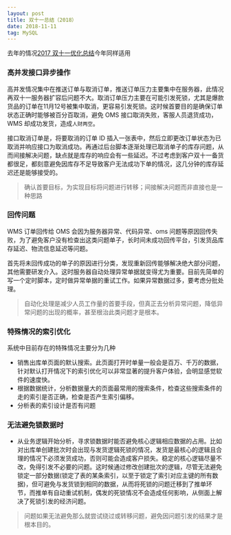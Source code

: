 ```yaml
---
layout: post
title: 双十一总结（2018）
date: 2018-11-11
tag: MySQL
---
```


去年的情况[2017 双十一优化总结](http://fuxuri.com/2017/11/Double-Eleven-Optimization-2017/)今年同样适用

### 高并发接口异步操作
高并发情况集中在推送订单与取消订单，推送订单压力主要集中在服务器，此情况再双十一服务器扩容后问题不大。取消订单压力主要在可能引发死锁，尤其是爆款货品的订单在11月12号被集中取消，更容易引发死锁。这时候首要目的是确保订单状态正确时能够被百分百取消，避免 OMS 接口取消失败，客服人员退货成功，WMS 却成功发货，造成`人财两空`。

接口取消订单是，将要取消的订单 ID 插入一张表中，然后立即更改订单状态为已取消并响应接口为取消成功。再通过后台脚本逐渐处理已取消单子的库存问题，从而间接解决问题，缺点就是库存的响应会有一些延迟。不过考虑到客户双十一备货都很足，都刻意避免因库存不足导致客户无法成功下单的情况，这几分钟的库存延迟还是能够接受的。

> 确认首要目标，为实现目标将问题进行转移；间接解决问题而非直接也是一种思路

### 回传问题
WMS 订单回传给 OMS 会因为服务器异常、代码异常、oms 问题等原因回传失败，为了避免客户没有检查出这类问题单子，长时间未成功回传平台，引发货品库存延迟、物流信息延迟等问题。

首先将未回传成功的单子的原因进行分类，发现重新回传能够解决绝大部分问题，其他需要研发介入。这时服务器自动处理异常单据就变得尤为重要。目前先简单的写一个定时脚本，定时做异常单据的重试工作。如果异常数据过多，要考虑分批处理。

> 自动化处理是减少人员工作量的首要手段，但真正去分析异常问题，降低异常问题的出现的概率，甚至根治此类问题才是根本。

### 特殊情况的索引优化
系统中目前存在的特殊情况主要分为几种

- 销售出库单页面的默认搜索。此页面打开时单量一般会是百万、千万的数据，针对默认打开情况下的索引优化可以非常显著的提升客户体验，会明显感觉软件的速度快。
- 根据数据统计，分析数据量大的页面最常用的搜索条件，检查这些搜索条件的走的索引是否正确，检查是否产生索引偏移。
- 分析表的索引设计是否有问题

### 无法避免锁数据时
- 从业务逻辑开始分析，寻求锁数据时能否避免核心逻辑相应数据的占用。比如对出库单创建批次时会出现与发货逻辑死锁的情况，发货是最核心的逻辑且合理的情况下必须发货成功，否则可能会造成客户损失。稳定的核心逻辑尽量不改，免得引发不必要的问题。这时候通过修改创建批次的逻辑，尽管无法避免锁定一部分数据(锁定了表的某条索引，以至于锁定了索引对应主键的所有数据)，但可避免与发货锁到相同的数据，从而将死锁的问题迁移到了推单环节，而推单有自动重试机制，偶发的死锁情况不会造成任何影响，从侧面上解决了死锁引发的经济问题。

> 问题如果无法避免那么就尝试绕过或转移问题，避免因问题引发的结果才是根本目的。




